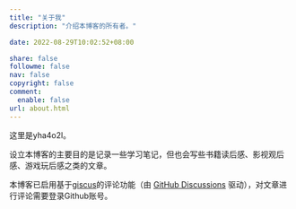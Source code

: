 ```yaml
---
title: "关于我"
description: "介绍本博客的所有者。"

date: 2022-08-29T10:02:52+08:00

share: false
followme: false
nav: false
copyright: false
comment:
  enable: false
url: about.html
---
```


这里是yha4o2l。

设立本博客的主要目的是记录一些学习笔记，但也会写些书籍读后感、影视观后感、游戏玩后感之类的文章。

本博客已启用基于[giscus](https://giscus.app)的评论功能（由 [GitHub Discussions](https://docs.github.com/cn/discussions) 驱动），对文章进行评论需要登录Github账号。
